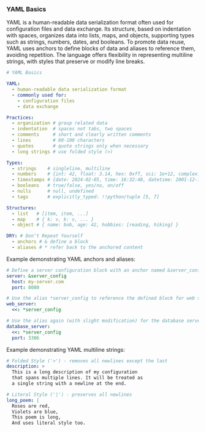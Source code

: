 ### YAML Basics

YAML is a human-readable data serialization format often used for configuration files and data exchange. Its structure, based on indentation with spaces, organizes data into lists, maps, and objects, supporting types such as strings, numbers, dates, and booleans. To promote data reuse, YAML uses anchors to define blocks of data and aliases to reference them, avoiding repetition. The language offers flexibility in representing multiline strings, with styles that preserve or modify line breaks.

```yml
# YAML Basics

YAML:
  - human-readable data serialization format
  - commonly used for:
    - configuration files
    - data exchange

Practices:
  - organization # group related data
  - indentation  # spaces not tabs, two spaces
  - comments     # short and clearly written comments
  - lines        # 80-100 characters
  - quotes       # quote strings only when necessary
  - long strings # use folded style (>)

Types:
  - strings    # singleline, multiline
  - numbers    # {int: 42, float: 3.14, hex: 0xff, sci: 1e+12, complex: 3+4i}
  - timestamps # {date: 2024-02-05, time: 16:32:48, datetime: 2001-12-15T02:59:43.1Z}
  - booleans   # true/false, yes/no, on/off
  - nulls      # null, undefined
  - tags       # explicitly_typed: !!python/tuple [5, 7]

Structures:
  - list   # [item, item, ...]
  - map    # { k: v, k: v, ... }
  - object # { name: bob, age: 42, hobbies: [reading, hiking] }

DRY: # Don’t Repeat Yourself
  - anchors # & define a block
  - aliases # * refer back to the anchored content
```

Example demonstrating YAML anchors and aliases:

```yml
# Define a server configuration block with an anchor named &server_config
server: &server_config
  host: my-server.com
  port: 8080

# Use the alias *server_config to reference the defined block for web server
web_server:
  <<: *server_config

# Use the alias again (with slight modification) for the database server
database_server:
  <<: *server_config
  port: 3306
```

Example demonstrating YAML multiline strings:

```yml
# Folded Style ('>') - removes all newlines except the last
description: >
  This is a long description of my configuration 
  that spans multiple lines. It will be treated as 
  a single string with a newline at the end.

# Literal Style ('|') - preserves all newlines
long_poem: |
  Roses are red,
  Violets are blue,
  This poem is long,
  And uses literal style too.
```
